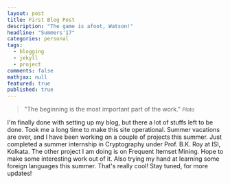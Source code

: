 ```yaml
---
layout: post
title: First Blog Post
description: "The game is afoot, Watson!"
headline: "Summers'17"
categories: personal
tags: 
  - blogging
  - jekyll
  - project
comments: false
mathjax: null
featured: true
published: true
---
```


>&quot;The beginning is the most important part of the work.&quot;
><small><cite title="Plato">Plato</cite></small>

I'm finally done with setting up my blog, but there a lot of stuffs left to be done. Took me a long time to make this site operational.
Summer vacations are over, and I have been working on a couple of projects this summer. Just completed a summer internship in Cryptography under Prof. B.K. Roy at ISI, Kolkata. The other project I am doing is on Frequent Itemset Mining. Hope to make some interesting work out of it. Also trying my hand at learning some foreign languages this summer. That's really cool!
Stay tuned, for more updates!
